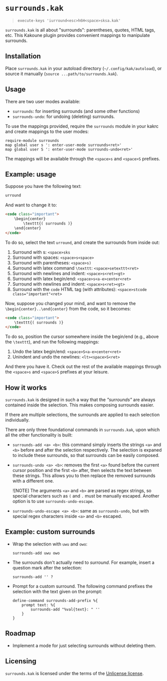 # `surrounds.kak`

> `execute-keys 'iurround<esc>h6H<space>sksa.kak'`

`surrounds.kak` is all about "surrounds": parentheses, quotes, HTML
tags, etc. This Kakoune plugin provides convenient mappings to
manipulate surrounds.

## Installation

Place `surrounds.kak` in your autoload directory
(`~/.config/kak/autoload`), or source it manually
(`source ...path/to/surrounds.kak`).

## Usage

There are two user modes available:

-   `surrounds`: for inserting surrounds (and some other functions)
-   `surrounds-undo`: for undoing (deleting) surrounds.

To use the mappings provided, require the `surrounds` module in your
kakrc and create mappings to the user modes:

``` kak
require-module surrounds
map global user s ': enter-user-mode surrounds<ret>'
map global user S ': enter-user-mode surrounds-undo<ret>'
```

The mappings will be available through the `<space>s` and `<space>S`
prefixes.

## Example: usage

Suppose you have the following text:

``` latex
urround
```

And want to change it to:

``` html
<code class="important">
    \begin{center}
        \texttt{( surrounds )}
    \end{center}
</code>
```

To do so, select the text `urround`, and create the surrounds from
inside out:

1.  Surround with s: `<space>sks`
2.  Surround with spaces: `<space>s<space>`
3.  Surround with parentheses: `<space>s)`
4.  Surround with latex command `\texttt`: `<space>setexttt<ret>`
5.  Surround with newlines and indent: `<space>s<ret><gt>`
6.  Surround with latex begin/end: `<space>s<a-e>center<ret>`
7.  Surround with newlines and indent: `<space>s<ret><gt>`
8.  Surround with the `code` HTML tag (with attributes):
    `<space>stcode class="important"<ret>`

Now, suppose you changed your mind, and want to remove the
`\begin{center}..\end{center}` from the code, so it becomes:

``` html
<code class="important">
    \texttt{( surrounds )}
</code>
```

To do so, position the cursor somewhere inside the begin/end (e.g.,
above the `\texttt`), and run the following mappings:

1.  Undo the latex begin/end: `<space>S<a-e>center<ret>`
2.  Unindent and undo the newlines: `<lt><space>S<ret>`

And there you have it. Check out the rest of the available mappings
through the `<space>s` and `<space>S` prefixes at your leisure.

## How it works

`surrounds.kak` is designed in such a way that the *"surrounds"* are
always contained inside the selection. This makes composing surrounds
easier.

If there are multiple selections, the surrounds are applied to each
selection individually.

There are only three foundational commands in `surrounds.kak`, upon
which all the other functionality is built:

-   `surrounds-add <a> <b>`: this command simply inserts the strings
    `<a>` and `<b>` before and after the selection respectively. The
    selection is expaned to include these surrounds, so that surrounds
    can be easily composed.

-   `surrounds-undo <a> <b>`: removes the first `<a>` found before the
    current cursor position and the first `<b>` after, then selects the
    text between these strings. This allows you to then replace the
    removed surrounds with a different one.

    \![NOTE\] The arguments `<a>` and `<b>` are parsed as regex strings,
    so special characters such as `(` and `.` must be manually escaped.
    Another option is to use `surrounds-undo-escape`.

-   `surrounds-undo-escape <a> <b>`: same as `surrounds-undo`, but with
    special regex characters inside `<a>` and `<b>` escaped.

## Example: custom surrounds

-   Wrap the selection with `uwu` and `owo`:

    ``` kak
    surrounds-add uwu owo
    ```

-   The surrounds don't actually need to *surround*. For example, insert
    a question mark after the selection:

    ``` kak
    surrounds-add '' ?
    ```

-   Prompt for a custom surround. The following command prefixes the
    selection with the text given on the prompt:

    ``` kak
    define-command surrounds-add-prefix %{
        prompt text: %{
            surrounds-add "%val{text}: " ''
        }
    }
    ```

## Roadmap

-   Implement a mode for just selecting surrounds without deleting them.

## Licensing

`surrounds.kak` is licensed under the terms of the [Unlicense
license](LICENSE).
